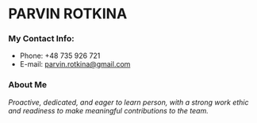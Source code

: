 # PARVIN ROTKINA

### <h3>My Contact Info:
* Phone: +48 735 926 721
* E-mail: <parvin.rotkina@gmail.com>

### <h3>About Me

*Proactive, dedicated, and eager to learn person, with
a strong work ethic and readiness to make meaningful contributions to the team.*

